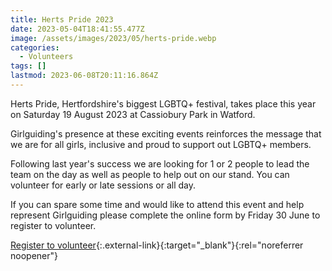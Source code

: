 ```yaml
---
title: Herts Pride 2023
date: 2023-05-04T18:41:55.477Z
image: /assets/images/2023/05/herts-pride.webp
categories:
  - Volunteers
tags: []
lastmod: 2023-06-08T20:11:16.864Z
---
```

Herts Pride, Hertfordshire's biggest LGBTQ+ festival, takes place this year on Saturday 19 August 2023 at Cassiobury Park in Watford.

Girlguiding's presence at these exciting events reinforces the message that we are for all girls, inclusive and proud to support out LGBTQ+ members.

Following last year's success we are looking for 1 or 2 people to lead the team on the day as well as people to help out on our stand.   You can volunteer for early or late sessions or all day.

If you can spare some time and would like to attend this event and help represent Girlguiding please complete the online form by Friday 30 June to register to volunteer.

[Register to volunteer](https://forms.office.com/Pages/ResponsePage.aspx?id=3yob_CzTykeMNWNnWM6OwZj-g9JL5lpMiAybQMCV5zxUQTlURkNRWlZFMVVINEUxU0tFUUdUTUVHSi4u){:.external-link}{:target="_blank"}{:rel="noreferrer noopener"}
